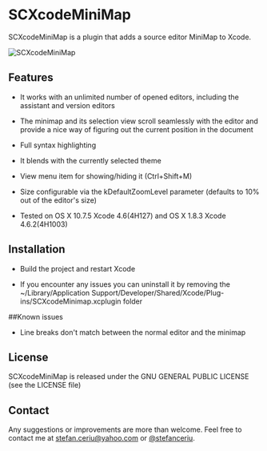 # SCXcodeMiniMap

SCXcodeMiniMap is a plugin that adds a source editor MiniMap to Xcode.

![SCXcodeMiniMap](https://dl.dropboxusercontent.com/u/12748201/SCXcodeMiniMap.png)

## Features
- It works with an unlimited number of opened editors, including the assistant and version editors
- The minimap and its selection view scroll seamlessly with the editor and provide a nice way of figuring out the current position in the document
- Full syntax highlighting
- It blends with the currently selected theme 
- View menu item for showing/hiding it (Ctrl+Shift+M)
- Size configurable via the kDefaultZoomLevel parameter (defaults to 10% out of the editor's size)

- Tested on OS X 10.7.5 Xcode 4.6(4H127) and OS X 1.8.3 Xcode 4.6.2(4H1003)

## Installation
- Build the project and restart Xcode

- If you encounter any issues you can uninstall it by removing the ~/Library/Application Support/Developer/Shared/Xcode/Plug-ins/SCXcodeMinimap.xcplugin folder

##Known issues
- Line breaks don't match between the normal editor and the minimap
 
## License
SCXcodeMiniMap is released under the GNU GENERAL PUBLIC LICENSE (see the LICENSE file)

## Contact
Any suggestions or improvements are more than welcome. Feel free to contact me at [stefan.ceriu@yahoo.com](mailto:stefan.ceriu@yahoo.com) or [@stefanceriu](https://twitter.com/stefanceriu).